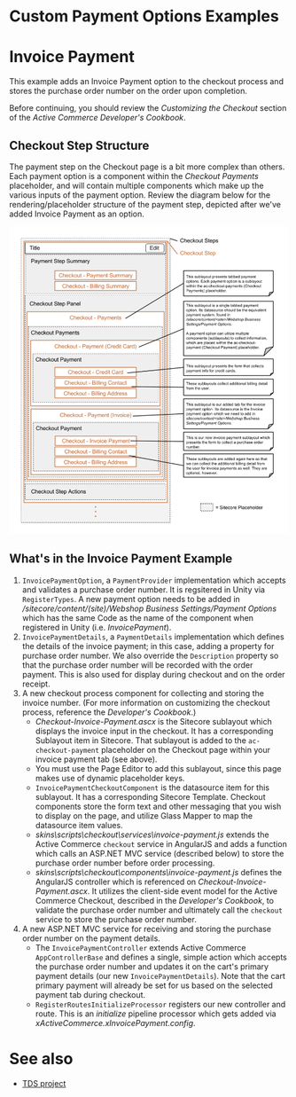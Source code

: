 Custom Payment Options Examples
========

# Invoice Payment
This example adds an Invoice Payment option to the checkout process and stores the purchase order number 
on the order upon completion.

Before continuing, you should review the _Customizing the Checkout_ section of the _Active Commerce Developer's Cookbook_.

## Checkout Step Structure
The payment step on the Checkout page is a bit more complex than others. Each payment option is a component within the
_Checkout Payments_ placeholder, and will contain multiple components which make up the various inputs of the payment option.
Review the diagram below for the rendering/placeholder structure of the payment step, depicted after we've added Invoice Payment
as an option.

![](payment-checkout-layout.png?raw=true)

## What's in the Invoice Payment Example

1. `InvoicePaymentOption`, a `PaymentProvider` implementation which accepts and validates a purchase order number. It is regsitered in Unity via `RegisterTypes`.
A new payment option needs to be added in _/sitecore/content/(site)/Webshop Business Settings/Payment Options_ which has the same Code as the
name of the component when registered in Unity (i.e. _InvoicePayment_).
2. `InvoicePaymentDetails`, a `PaymentDetails` implementation which defines the details of the invoice payment; in this case, adding a property for 
purchase order number. We also override the `Description` property so that the purchase order number will be recorded with the order payment. This
is also used for display during checkout and on the order receipt.
3. A new checkout process component for collecting and storing the invoice number. (For more information on
customizing the checkout process, reference the _Developer's Cookbook_.)
    * _Checkout-Invoice-Payment.ascx_ is the Sitecore sublayout which displays the invoice input in the checkout. It has a corresponding
    Sublayout item in Sitecore. That sublayout is added to the `ac-checkout-payment` placeholder on the Checkout page within your
    invoice payment tab (see above).
    * You must use the Page Editor to add this sublayout, since this page makes use of dynamic placeholder keys.
    * `InvoicePaymentCheckoutComponent` is the datasource item for this sublayout. It has a corresponding Sitecore Template. Checkout
    components store the form text and other messaging that you wish to display on the page, and utilize Glass Mapper to map the
    datasource item values.
    * _skins\scripts\checkout\services\invoice-payment.js_ extends the Active Commerce `checkout` service in AngularJS
    and adds a function which calls an ASP.NET MVC service (described below) to store the purchase order number before order processing.
    * _skins\scripts\checkout\components\invoice-payment.js_ defines the AngularJS controller which is referenced on
    _Checkout-Invoice-Payment.ascx_. It utilizes the client-side event model for the Active Commerce Checkout, described in the
    _Developer's Cookbook_, to validate the purchase order number and ultimately call the `checkout` service to store the
    purchase order number.
4. A new ASP.NET MVC service for receiving and storing the purchase order number on the payment details.
    * The `InvoicePaymentController` extends Active Commerce `AppControllerBase` and defines a single, simple action which 
    accepts the purchase order number and updates it on the cart's primary payment details (our new `InvoicePaymentDetails`).
    Note that the cart primary payment will already be set for us based on the selected payment tab during checkout.
    * `RegisterRoutesInitializeProcessor` registers our new controller and route. This is an _initialize_ pipeline processor which gets
    added via _xActiveCommerce.xInvoicePayment.config_.

# See also
* [TDS project](../ActiveCommerce.Training.InvoicePayment.Sitecore)